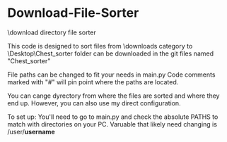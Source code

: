 # Download-File-Sorter
\download directory file sorter

This code is designed to sort files from \downloads category to \Desktop\Chest_sorter
folder can be downloaded in the git files named "Chest_sorter"

File paths can be changed to fit your needs in main.py 
Code comments marked with "#" will pin point where the paths are located.

You can cange dyrectory from where the files are sorted and where they end up. However, you can also use my direct configuration. 

To set up: You'll need to go to main.py and check the absolute PATHS to match with directories on your PC. Varuable that likely need changing is /user/**username**


